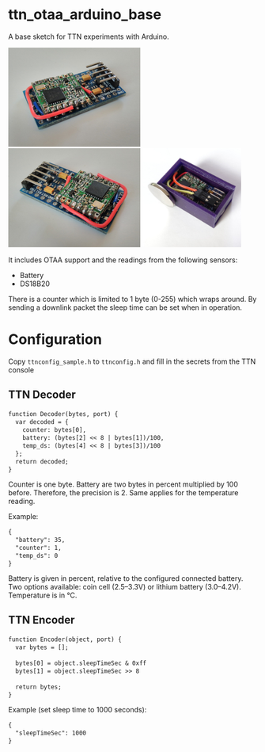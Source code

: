 # ttn_otaa_arduino_base
A base sketch for TTN experiments with Arduino.

<img src="https://raw.githubusercontent.com/sebastianha/ttn_otaa_arduino_base/master/doc/images/arduino_1.jpg" height=200px> <img src="https://raw.githubusercontent.com/sebastianha/ttn_otaa_arduino_base/master/doc/images/arduino_2.jpg" height=200px> <img src="https://raw.githubusercontent.com/sebastianha/ttn_otaa_arduino_base/master/doc/images/case.jpg" height=200px>

It includes OTAA support and the readings from the following sensors:
- Battery
- DS18B20

There is a counter which is limited to 1 byte (0-255) which wraps around. By sending a downlink packet the sleep time can be set when in operation.

# Configuration
Copy `ttnconfig_sample.h` to `ttnconfig.h` and fill in the secrets from the TTN console

## TTN Decoder
```
function Decoder(bytes, port) {
  var decoded = {
    counter: bytes[0],
    battery: (bytes[2] << 8 | bytes[1])/100,
    temp_ds: (bytes[4] << 8 | bytes[3])/100
  };
  return decoded;
}
```

Counter is one byte. Battery are two bytes in percent multiplied by 100 before. Therefore, the precision is 2. Same applies for the temperature reading.

Example:
```
{
  "battery": 35,
  "counter": 1,
  "temp_ds": 0
}
```

Battery is given in percent, relative to the configured connected battery. Two options available: coin cell (2.5–3.3V) or lithium battery (3.0–4.2V). Temperature is in °C.

## TTN Encoder
```
function Encoder(object, port) {
  var bytes = [];

  bytes[0] = object.sleepTimeSec & 0xff
  bytes[1] = object.sleepTimeSec >> 8

  return bytes;
}
```

Example (set sleep time to 1000 seconds):
```
{
  "sleepTimeSec": 1000
}
```
